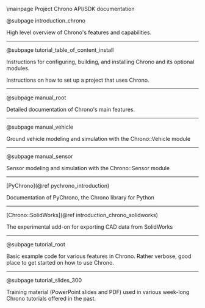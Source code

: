 \mainpage Project Chrono API/SDK documentation

@subpage introduction_chrono

High level overview of Chrono's features and capabilities.

---

@subpage tutorial_table_of_content_install

Instructions for configuring, building, and installing Chrono and its optional modules.

Instructions on how to set up a project that uses Chrono.

---

@subpage manual_root

Detailed documentation of Chrono's main features.

---

@subpage manual_vehicle

Ground vehicle modeling and simulation with the Chrono::Vehicle module

---

@subpage manual_sensor

Sensor modeling and simulation with the Chrono::Sensor module

---

[PyChrono](@ref pychrono_introduction)

Documentation of PyChrono, the Chrono library for Python

---

[Chrono::SolidWorks](@ref introduction_chrono_solidworks)

The experimental add-on for exporting CAD data from SolidWorks

---

@subpage tutorial_root

Basic example code for various features in Chrono. Rather verbose, good place to get started on how to use Chrono.

---

@subpage tutorial_slides_300

Training material (PowerPoint slides and PDF) used in various week-long Chrono tutorials offered in the past.
